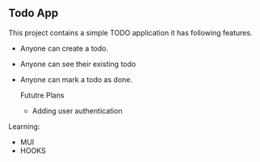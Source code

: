## Todo App

This project contains a simple TODO  application it has following features.

- Anyone can create a todo.
- Anyone can see their existing todo
- Anyone can mark a todo as done.


  Fututre Plans
  - Adding user authentication


Learning: 
- MUI
- HOOKS
